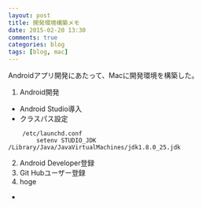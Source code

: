```yaml
---
layout: post
title: 開発環境構築メモ
date: 2015-02-20 13:30
comments: true
categories: blog
tags: [blog, mac]
---
```


Androidアプリ開発にあたって、Macに開発環境を構築した。

1. Android開発
  - Android Studio導入
  - クラスパス設定
~~~
    /etc/launchd.conf
        setenv STUDIO_JDK /Library/Java/JavaVirtualMachines/jdk1.8.0_25.jdk
~~~
2. Android Developer登録
3. Git Hubユーザー登録
4. hoge
- 
